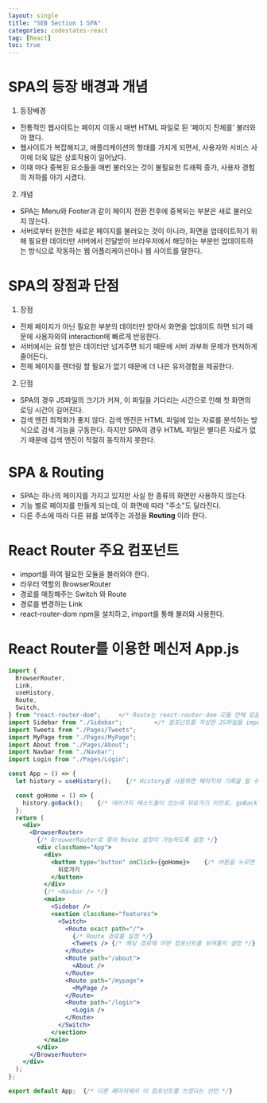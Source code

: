```yaml
---
layout: single
title: "SEB Section 1 SPA"
categories: codestates-react
tag: [React]
toc: true
---
```


# SPA의 등장 배경과 개념

1. 등장배경

- 전통적인 웹사이트는 페이지 이동시 매번 HTML 파일로 된 '페이지 전체를' 불러와야 했다.
- 웹사이트가 복잡해지고, 애플리케이션의 형태를 가지게 되면서, 사용자와 서비스 사이에 더욱 많은 상호작용이 일어났다.
- 이때 마다 중복된 요소들을 매번 불러오는 것이 불필요한 트래픽 증가, 사용자 경험의 저하를 야기 시켰다.

2. 개념

- SPA는 Menu와 Footer과 같이 페이지 전환 전후에 중복되는 부분은 새로 불러오지 않는다.
- 서버로부터 완전한 새로운 페이지를 불러오는 것이 아니라, 화면을 업데이트하기 위해 필요한 데이터만 서버에서 전달받아
  브라우저에서 해당하는 부분만 업데이트하는 방식으로 작동하는 웹 어플리케이션이나 웹 사이트를 말한다.

# SPA의 장점과 단점

1. 장점

- 전체 페이지가 아닌 필요한 부분의 데이터만 받아서 화면을 업데이트 하면 되기 때문에 사용자와의 interaction에 빠르게 반응한다.
- 서버에서는 요청 받은 데이터만 넘겨주면 되기 때문에 서버 과부화 문제가 현저하게 줄어든다.
- 전체 페이지를 렌더링 할 필요가 없기 때문에 더 나은 유저경험을 제공한다.

2. 단점

- SPA의 경우 JS파일의 크기가 커져, 이 파일을 기다리는 시간으로 인해 첫 화면의 로딩 시간이 길어진다.
- 검색 엔진 최적화가 좋지 않다. 검색 엔진은 HTML 파일에 있는 자료를 분석하는 방식으로 검색 기능을 구동한다.
  하지만 SPA의 경우 HTML 파일은 별다른 자료가 없기 때문에 검색 엔진이 적절히 동작하지 못한다.

# SPA & Routing

- SPA는 하나의 페이지를 가지고 있지만 사실 한 종류의 화면만 사용하지 않는다.
- 기능 별로 페이지를 만들게 되는데, 이 화면에 따라 "주소"도 달라진다.
- 다른 주소에 따라 다른 뷰를 보여주는 과정을 **Routing** 이라 한다.

# React Router 주요 컴포넌트

- import를 하여 필요한 모듈을 불러와야 한다.
- 라우터 역할의 BrowserRouter
- 경로를 매칭해주는 Switch 와 Route
- 경로를 변경하는 Link
- react-router-dom npm을 설치하고, import를 통해 불러와 사용한다.

# React Router를 이용한 메신저 App.js

```jsx
import {
  BrowserRouter,
  Link,
  useHistory,
  Route,
  Switch,
} from "react-router-dom";     </* Route는 react-router-dom 모듈 안에 있음 */>
import Sidebar from "./Sidebar";         </* 컴포넌트를 작성한 JS파일을 import 함 */>
import Tweets from "./Pages/Tweets";
import MyPage from "./Pages/MyPage";
import About from "./Pages/About";
import Navbar from "./Navbar";
import Login from "./Pages/Login";

const App = () => {
  let history = useHistory();    {/* History를 사용하면 페이지의 기록을 알 수 있음 */}

  const goHome = () => {
    history.goBack();    {/* 여러가지 메소드들이 있는데 뒤로가기 이므로, goBack 메소드를 사용한다. */}
  };
  return (
    <div>
      <BrowserRouter>
        {/* BrouwerRouter로 묶어 Route 설정이 가능하도록 설정 */}
        <div className="App">
          <div>
            <button type="button" onClick={goHome}>    {/* 버튼을 누르면 뒤로 갈 수 있도록 설정 */}
              뒤로가기
            </button>
          </div>
          {/* <Navbar /> */}
          <main>
            <Sidebar />
            <section className="features">
              <Switch>
                <Route exact path="/">
                  {/* Route 경로를 설정 */}
                  <Tweets /> {/* 해당 경로에 어떤 컴포넌트를 보여줄지 설정 */}
                </Route>
                <Route path="/about">
                  <About />
                </Route>
                <Route path="/mypage">
                  <MyPage />
                </Route>
                <Route path="/login">
                  <Login />
                </Route>
              </Switch>
            </section>
          </main>
        </div>
      </BrowserRouter>
    </div>
  );
};

export default App;  {/* 다른 페이지에서 이 컴포넌트를 쓰겠다는 선언 */}
```
